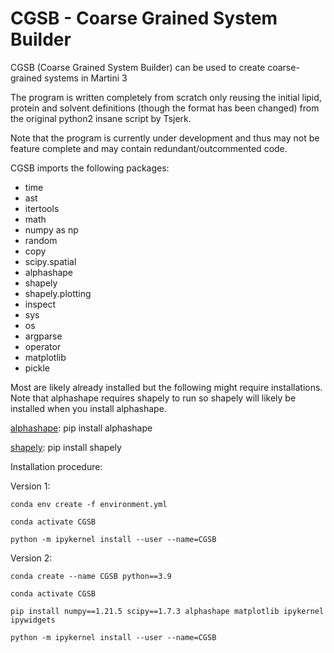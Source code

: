 # CGSB - Coarse Grained System Builder
CGSB (Coarse Grained System Builder) can be used to create coarse-grained systems in Martini 3

The program is written completely from scratch only reusing the initial lipid, protein and solvent definitions (though the format has been changed) from the original python2 insane script by Tsjerk.

Note that the program is currently under development and thus may not be feature complete and may contain redundant/outcommented code.

CGSB imports the following packages:
- time
- ast
- itertools
- math
- numpy as np
- random
- copy
- scipy.spatial
- alphashape
- shapely
- shapely.plotting
- inspect
- sys
- os
- argparse
- operator
- matplotlib
- pickle

Most are likely already installed but the following might require installations. Note that alphashape requires shapely to run so shapely will likely be installed when you install alphashape.

[alphashape](https://pypi.org/project/alphashape/ ): pip install alphashape

[shapely](https://pypi.org/project/shapely/): pip install shapely

Installation procedure:

Version 1:

    conda env create -f environment.yml

    conda activate CGSB

    python -m ipykernel install --user --name=CGSB

Version 2:

    conda create --name CGSB python==3.9

    conda activate CGSB

    pip install numpy==1.21.5 scipy==1.7.3 alphashape matplotlib ipykernel ipywidgets

    python -m ipykernel install --user --name=CGSB
